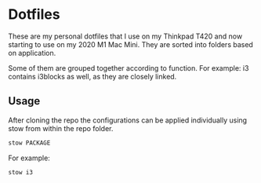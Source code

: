 # Dotfiles

These are my personal dotfiles that I use on my Thinkpad T420 and now starting to use on my 2020 M1 Mac Mini.
They are sorted into folders based on application.

Some of them are grouped together according to function.
For example: i3 contains i3blocks as well, as they are closely linked.

## Usage

After cloning the repo the configurations can be applied individually using stow from within the repo folder.

```bash
stow PACKAGE
```

For example:

```bash
stow i3
```
